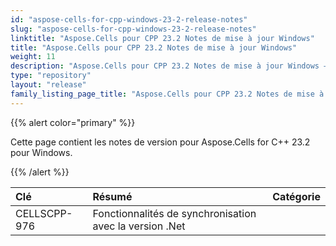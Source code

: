 ```yaml
---
id: "aspose-cells-for-cpp-windows-23-2-release-notes"
slug: "aspose-cells-for-cpp-windows-23-2-release-notes"
linktitle: "Aspose.Cells pour CPP 23.2 Notes de mise à jour Windows"
title: "Aspose.Cells pour CPP 23.2 Notes de mise à jour Windows"
weight: 11
description: "Aspose.Cells pour CPP 23.2 Notes de mise à jour Windows – the latest updates and fixes."
type: "repository"
layout: "release"
family_listing_page_title: "Aspose.Cells pour CPP 23.2 Notes de mise à jour Windows"
---
```

{{% alert color="primary" %}}

Cette page contient les notes de version pour Aspose.Cells for C++ 23.2 pour Windows.

{{% /alert %}}

|**Clé**|**Résumé**|**Catégorie**|
| :- | :- | :- |
|CELLSCPP-976|Fonctionnalités de synchronisation avec la version .Net|
